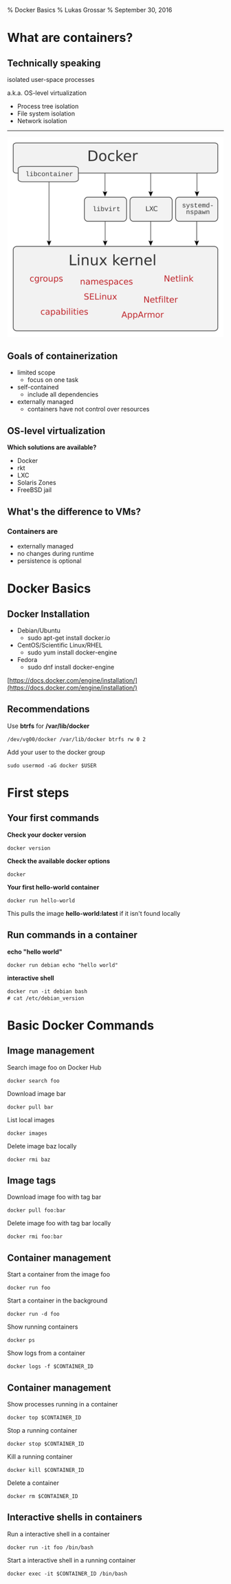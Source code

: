 % Docker Basics
% Lukas Grossar
% September 30, 2016

# What are containers?

## Technically speaking

isolated user-space processes

a.k.a. OS-level virtualization

* Process tree isolation
* File system isolation
* Network isolation

---
![Docker Linux Interfaces](static/Docker-linux-interfaces.svg)

## Goals of containerization

* limited scope
    * focus on one task
* self-contained
    * include all dependencies
* externally managed
    * containers have not control over resources

## OS-level virtualization

**Which solutions are available?**

* Docker
* rkt
* LXC
* Solaris Zones
* FreeBSD jail

## What's the difference to VMs?

### Containers are

* externally managed
* no changes during runtime
* persistence is optional

# Docker Basics

## Docker Installation

* Debian/Ubuntu
    * sudo apt-get install docker.io
* CentOS/Scientific Linux/RHEL
    * sudo yum install docker-engine
* Fedora
    * sudo dnf install docker-engine

[https://docs.docker.com/engine/installation/](https://docs.docker.com/engine/installation/)

## Recommendations

Use **btrfs** for **/var/lib/docker**

    /dev/vg00/docker /var/lib/docker btrfs rw 0 2

Add your user to the docker group

    sudo usermod -aG docker $USER

# First steps

## Your first commands

**Check your docker version**

    docker version

**Check the available docker options**

    docker

**Your first hello-world container**

    docker run hello-world

This pulls the image **hello-world:latest** if it isn't found locally

## Run commands in a container

**echo "hello world"**

    docker run debian echo "hello world"

**interactive shell**

    docker run -it debian bash
    # cat /etc/debian_version

# Basic Docker Commands

## Image management

Search image foo on Docker Hub

    docker search foo

Download image bar

    docker pull bar

List local images

    docker images

Delete image baz locally

    docker rmi baz

## Image tags

Download image foo with tag bar

    docker pull foo:bar

Delete image foo with tag bar locally

    docker rmi foo:bar

## Container management

Start a container from the image foo

    docker run foo

Start a container in the background

    docker run -d foo

Show running containers

    docker ps

Show logs from a container

    docker logs -f $CONTAINER_ID

## Container management

Show processes running in a container

    docker top $CONTAINER_ID

Stop a running container

    docker stop $CONTAINER_ID

Kill a running container

    docker kill $CONTAINER_ID

Delete a container

    docker rm $CONTAINER_ID

## Interactive shells in containers

Run a interactive shell in a container

    docker run -it foo /bin/bash

Start a interactive shell in a running container

    docker exec -it $CONTAINER_ID /bin/bash
